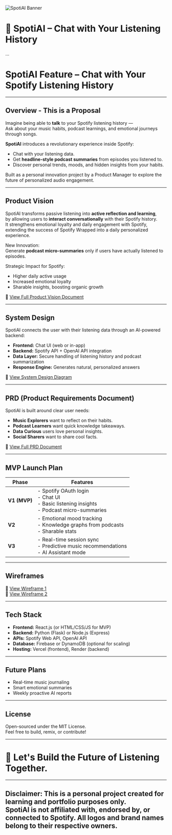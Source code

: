 ![SpotiAI Banner](./docs/assets/spotiAI_banner.png)

# 🎵 SpotiAI – Chat with Your Listening History
...

# SpotiAI Feature – Chat with Your Spotify Listening History

---

## Overview - This is a Proposal 
Imagine being able to **talk** to your Spotify listening history —  
Ask about your music habits, podcast learnings, and emotional journeys through songs.

**SpotiAI** introduces a revolutionary experience inside Spotify:  
- Chat with your listening data.
- Get **headline-style podcast summaries** from episodes you listened to.
- Discover personal trends, moods, and hidden insights from your habits.

Built as a personal innovation project by a Product Manager to explore the future of personalized audio engagement.

---

## Product Vision
SpotiAI transforms passive listening into **active reflection and learning**,  
by allowing users to **interact conversationally** with their Spotify history.  
It strengthens emotional loyalty and daily engagement with Spotify, extending the success of Spotify Wrapped into a daily personalized experience.

New Innovation:  
Generate **podcast micro-summaries** only if users have actually listened to episodes.

Strategic Impact for Spotify:  
- Higher daily active usage
- Increased emotional loyalty
- Sharable insights, boosting organic growth

📂 [View Full Product Vision Document](docs/Product_Vision.md)

---

## System Design
SpotiAI connects the user with their listening data through an AI-powered backend:

- **Frontend:** Chat UI (web or in-app)
- **Backend:** Spotify API + OpenAI API integration
- **Data Layer:** Secure handling of listening history and podcast summarization
- **Response Engine:** Generates natural, personalized answers

📂 [View System Design Diagram](docs/System_Design.png)

---

## PRD (Product Requirements Document)
SpotiAI is built around clear user needs:

- **Music Explorers** want to reflect on their habits.
- **Podcast Learners** want quick knowledge takeaways.
- **Data Curious** users love personal insights.
- **Social Sharers** want to share cool facts.

📂 [View Full PRD Document](docs/PRD.md)

---

## MVP Launch Plan

| Phase | Features |
|-------|----------|
| **V1 (MVP)** | - Spotify OAuth login<br>- Chat UI<br>- Basic listening insights<br>- Podcast micro-summaries |
| **V2** | - Emotional mood tracking<br>- Knowledge graphs from podcasts<br>- Sharable stats |
| **V3** | - Real-time session sync<br>- Predictive music recommendations<br>- AI Assistant mode |

---

## Wireframes

📂 [View Wireframe 1](docs/Wireframe1.png)  
📂 [View Wireframe 2](docs/Wireframe2.png)



---

## Tech Stack
- **Frontend:** React.js (or HTML/CSS/JS for MVP)
- **Backend:** Python (Flask) or Node.js (Express)
- **APIs:** Spotify Web API, OpenAI API
- **Database:** Firebase or DynamoDB (optional for scaling)
- **Hosting:** Vercel (frontend), Render (backend)

---

## Future Plans
- Real-time music journaling
- Smart emotional summaries
- Weekly proactive AI reports

---

## License
Open-sourced under the MIT License.  
Feel free to build, remix, or contribute!

---

# 🎵 Let's Build the Future of Listening Together.
---
**Disclaimer:** This is a personal project created for learning and portfolio purposes only.  
SpotiAI is not affiliated with, endorsed by, or connected to Spotify. All logos and brand names belong to their respective owners.
---

